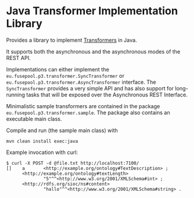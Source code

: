 # Java Transformer Implementation Library

Provides a library to implement 
[Transformers](https://github.com/fusepoolP3/overall-architecture/blob/master/data-transformer-api.md)
in Java.

It supports both the asynchronous and the asynchronous modes of the REST API.

Implementations can either implement the `eu.fusepool.p3.transformer.SyncTransformer` or
`eu.fusepool.p3.transformer.AsyncTransformer` interface. The `SyncTransformer` provides a
very simple API and has also support for long-running tasks that will be exposed 
over the Asynchronous REST Interface.


Minimalistic sample transformers are contained in the package 
`eu.fusepool.p3.transformer.sample`. The package also contains an executable main 
class.

Compile and run (the sample main class) with

    mvn clean install exec:java

Example invocation with curl:


    $ curl -X POST -d @file.txt http://localhost:7100/
    []    a       <http://example.org/ontology#TextDescription> ;
          <http://example.org/ontology#textLength>
                  "5"^^<http://www.w3.org/2001/XMLSchema#int> ;
          <http://rdfs.org/sioc/ns#content>
                  "hallo"^^<http://www.w3.org/2001/XMLSchema#string> .

